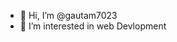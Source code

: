 - 👋 Hi, I’m @gautam7023
- 👀 I’m interested in web Devlopment
<!---
gautam7023/gautam7023 is a ✨ special ✨ repository because its `README.md` (this file) appears on your GitHub profile.
You can click the Preview link to take a look at your changes.
--->
